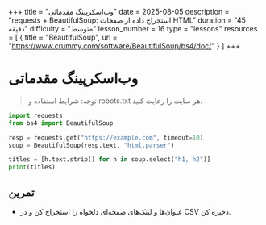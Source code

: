 +++
title = "وب‌اسکرپینگ مقدماتی"
date = 2025-08-05
description = "requests + BeautifulSoup: استخراج داده از صفحات HTML"
duration = "45 دقیقه"
difficulty = "متوسط"
lesson_number = 16
type = "lessons"
resources = [
  { title = "BeautifulSoup", url = "https://www.crummy.com/software/BeautifulSoup/bs4/doc/" }
]
+++

# وب‌اسکرپینگ مقدماتی

> توجه: شرایط استفاده و robots.txt هر سایت را رعایت کنید.

```python
import requests
from bs4 import BeautifulSoup

resp = requests.get("https://example.com", timeout=10)
soup = BeautifulSoup(resp.text, "html.parser")

titles = [h.text.strip() for h in soup.select("h1, h2")]
print(titles)
```

## تمرین

- عنوان‌ها و لینک‌های صفحه‌ای دلخواه را استخراج کن و در CSV ذخیره کن.

